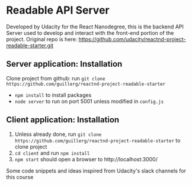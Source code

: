 # Readable API Server

Developed by Udacity for the React Nanodegree, this is the backend API Server used to develop and interact with the front-end portion of the project. Original repo is here: https://github.com/udacity/reactnd-project-readable-starter.git

## Server application: Installation

Clone project from github: run `git clone https://github.com/guillerg/reactnd-project-readable-starter`
- `npm install` to install packages
- `node server` to run on port 5001 unless modified in `config.js`

## Client application: Installation

1. Unless already done, run `git clone https://github.com/guillerg/reactnd-project-readable-starter` to clone project
2. `cd client` and run `npm install`
3. `npm start` should open a browser to http://localhost:3000/

Some code snippets and ideas inspired from Udacity's slack channels for this course
